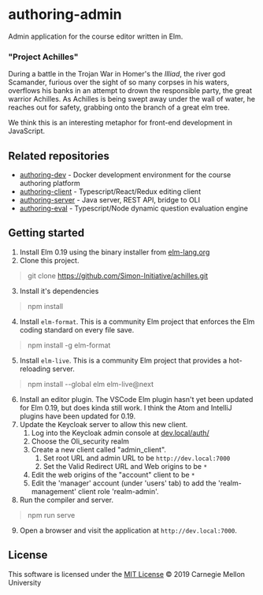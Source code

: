 # authoring-admin

Admin application for the course editor written in Elm.

### "Project Achilles"

During a battle in the Trojan War in Homer's the  *Illiad*, the river 
god Scamander, furious over the sight of so many corpses in his waters, overflows
his banks in an attempt to drown the responsible party, the
great warrior Achilles.  As Achilles is being swept away under the 
wall of water, he reaches out for safety, grabbing onto the branch of a great elm tree.

We think this is an interesting metaphor for front-end development in JavaScript.

## Related repositories
* [authoring-dev](https://github.com/Simon-Initiative/authoring-dev) - Docker development environment for the course authoring platform
* [authoring-client](https://github.com/Simon-Initiative/authoring-client) - Typescript/React/Redux editing client
* [authoring-server](https://github.com/Simon-Initiative/authoring-server) - Java server, REST API, bridge to OLI
* [authoring-eval](https://github.com/Simon-Initiative/authoring-eval) - Typescript/Node dynamic question evaluation engine

## Getting started

1. Install Elm 0.19 using the binary installer from [elm-lang.org](http://elm-lang.org)
2. Clone this project.
> git clone https://github.com/Simon-Initiative/achilles.git
3. Install it's dependencies
> npm install
4. Install `elm-format`. This is a community Elm project that enforces the Elm coding
standard on every file save.
> npm install -g elm-format
5. Install `elm-live`. This is a community Elm project that provides a hot-reloading server.
> npm install --global elm elm-live@next
6. Install an editor plugin.  The VSCode Elm plugin hasn't yet been updated for Elm 0.19, but
does kinda still work.  I think the Atom and IntelliJ plugins have been updated for 0.19.
7. Update the Keycloak server to allow this new client.
   1. Log into the Keycloak admin console at [dev.local/auth/](http://dev.local/auth/)
   2. Choose the Oli_security realm
   3. Create a new client called "admin_client".
      1. Set root URL and admin URL to be `http://dev.local:7000`
      2. Set the Valid Redirect URL and Web origins to be `*`
   4. Edit the web origins of the "account" client to be `*`
   5. Edit the 'manager' account (under 'users' tab) to add the 'realm-management' client role 'realm-admin'.
8. Run the compiler and server.
> npm run serve
9. Open a browser and visit the application at `http://dev.local:7000`.

## License
This software is licensed under the [MIT License](./LICENSE) © 2019 Carnegie Mellon University

